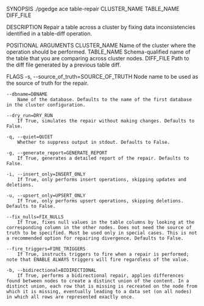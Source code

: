 
SYNOPSIS
    ./pgedge ace table-repair CLUSTER_NAME TABLE_NAME DIFF_FILE <flags>

DESCRIPTION
    Repair a table across a cluster by fixing data inconsistencies identified in a table-diff operation.

POSITIONAL ARGUMENTS
    CLUSTER_NAME
        Name of the cluster where the operation should be performed.
    TABLE_NAME
        Schema-qualified name of the table that you are comparing across cluster nodes.
    DIFF_FILE
        Path to the diff file generated by a previous table diff.

FLAGS
    -s, --source_of_truth=SOURCE_OF_TRUTH
        Node name to be used as the source of truth for the repair.
    
    --dbname=DBNAME
        Name of the database. Defaults to the name of the first database in the cluster configuration.
    
    --dry_run=DRY_RUN
        If True, simulates the repair without making changes. Defaults to False.
    
    -q, --quiet=QUIET
        Whether to suppress output in stdout. Defaults to False.
    
    -g, --generate_report=GENERATE_REPORT
        If True, generates a detailed report of the repair. Defaults to False.
    
    -i, --insert_only=INSERT_ONLY
        If True, only performs insert operations, skipping updates and deletions.
    
    -u, --upsert_only=UPSERT_ONLY
        If True, only performs upsert operations, skipping deletions. Defaults to False.
    
    --fix_nulls=FIX_NULLS
        If True, fixes null values in the table columns by looking at the corresponding column in the other nodes. Does not need the source of truth to be specified. Must be used only in special cases. This is not a recommended option for repairing divergence. Defaults to False.
    
    --fire_triggers=FIRE_TRIGGERS
        If True, instructs triggers to fire when a repair is performed; note that ENABLE ALWAYS triggers will fire regardless of the value.
    
    -b, --bidirectional=BIDIRECTIONAL
        If True, performs a bidirectional repair, applies differences found between nodes to create a distinct union of the content. In a distinct union, each row that is missing is recreated on the node from which it is missing, eventually leading to a data set (on all nodes) in which all rows are represented exactly once.
    

